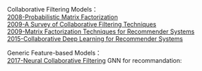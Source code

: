 Collaborative Filtering Models：  
[2008-Probabilistic Matrix Factorization](https://github.com/wqf321/recommandation-reading/tree/master/2008-Probabilistic%20Matrix%20Factorization)  
[2009-A Survey of Collaborative Filtering Techniques](https://github.com/wqf321/recommandation-reading/tree/master/2008-Probabilistic%20Matrix%20Factorization)  
[2009-Matrix Factorization Techniques for Recommender Systems](https://github.com/wqf321/recommandation-reading/tree/master/2009-Matrix%20Factorization%20Techniques%20for%20Recommender%20Systems)  
[2015-Collaborative Deep Learning for Recommender Systems](https://github.com/wqf321/recommandation-reading/tree/master/2015-Collaborative%20Deep%20Learning%20for%20Recommender%20Systems)  

Generic Feature-based Models：  
[2017-Neural Collaborative Filtering](https://github.com/wqf321/recommandation-reading/tree/master/2017-Neural%20Collaborative%20Filtering)
GNN for recommandation:  
